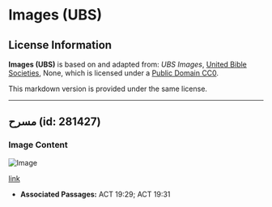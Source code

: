 # Images (UBS)

## License Information

**Images (UBS)** is based on and adapted from: _UBS Images_, [United Bible Societies](https://unitedbiblesocieties.org/), None, which is licensed under a [Public Domain CC0](https://creativecommons.org/public-domain/cc0/).

This markdown version is provided under the same license.



--------------------------------

## مسرح (id: 281427)

### Image Content

![Image](https://cdn.aquifer.bible/aquifer-content/resources/Media/WEB-0423_theatre.jpg)

[link](https://cdn.aquifer.bible/aquifer-content/resources/Media/WEB-0423_theatre.jpg)

* **Associated Passages:** ACT 19:29; ACT 19:31

